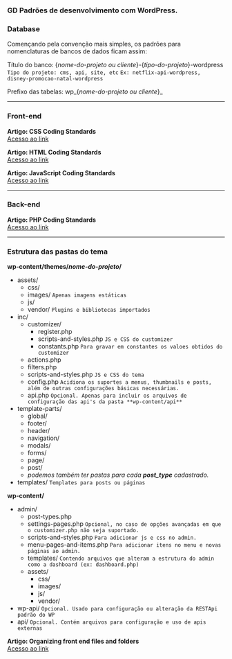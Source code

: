 ### GD Padrões de desenvolvimento com WordPress.

### Database

Començando pela convenção mais simples, os padrões para nomenclaturas de bancos de dados ficam assim:

Título do banco: {*nome-do-projeto ou cliente*}-{*tipo-do-projeto*}-wordpress <br>
`Tipo do projeto: cms, api, site, etc` `Ex: netflix-api-wordpress, disney-promocao-natal-wordpress`

Prefixo das tabelas: wp_{*nome-do-projeto ou cliente*}_

---

### Front-end

**Artigo: CSS Coding Standards**<br>
[Acesso ao link](https://developer.wordpress.org/coding-standards/wordpress-coding-standards/css/)

**Artigo: HTML Coding Standards**<br>
[Acesso ao link](https://developer.wordpress.org/coding-standards/wordpress-coding-standards/css/)

**Artigo: JavaScript Coding Standards**<br>
[Acesso ao link](https://developer.wordpress.org/coding-standards/wordpress-coding-standards/javascript/)

---

### Back-end

**Artigo: PHP Coding Standards**<br>
[Acesso ao link](https://developer.wordpress.org/coding-standards/wordpress-coding-standards/php/)

---

### Estrutura das pastas do tema

**wp-content/themes/*nome-do-projeto*/**
- assets/
  - css/
  - images/ `Apenas imagens estáticas`
  - js/
  - vendor/ `Plugins e bibliotecas importados`
- inc/
  - customizer/
    - register.php
    - scripts-and-styles.php `JS e CSS do customizer`
    - constants.php `Para gravar em constantes os valoes obtidos do customizer`
  - actions.php
  - filters.php
  - scripts-and-styles.php `JS e CSS do tema`
  - config.php `Acidiona os suportes a menus, thumbnails e posts, além de outras configurações básicas necessárias.`
  - api.php `Opcional. Apenas para incluir os arquivos de configuração das api's da pasta **wp-content/api**`
- template-parts/
  - global/ 
  - footer/
  - header/
  - navigation/
  - modals/
  - forms/
  - page/
  - post/
  - *podemos também ter pastas para cada **post_type** cadastrado.*
- templates/ `Templates para posts ou páginas`
  
**wp-content/**
- admin/
  - post-types.php
  - settings-pages.php `Opcional, no caso de opções avançadas em que o customizer.php não seja suportado.`
  - scripts-and-styles.php `Para adicionar js e css no admin.`
  - menu-pages-and-items.php `Para adicionar itens no menu e novas páginas ao admin.`
  - templates/ `Contendo arquivos que alteram a estrutura do admin como a dashboard (ex: dashboard.php)`
  - assets/
    - css/
    - images/
    - js/
    - vendor/ 
- wp-api/ `Opcional. Usado para configuração ou alteração da RESTApi padrão do WP`
- api/ `Opcional. Contém arquivos para configuração e uso de apis externas` 
    
**Artigo: Organizing front end files and folders**<br>
[Acesso ao link](https://developer.wordpress.org/themes/basics/organizing-theme-files/)
